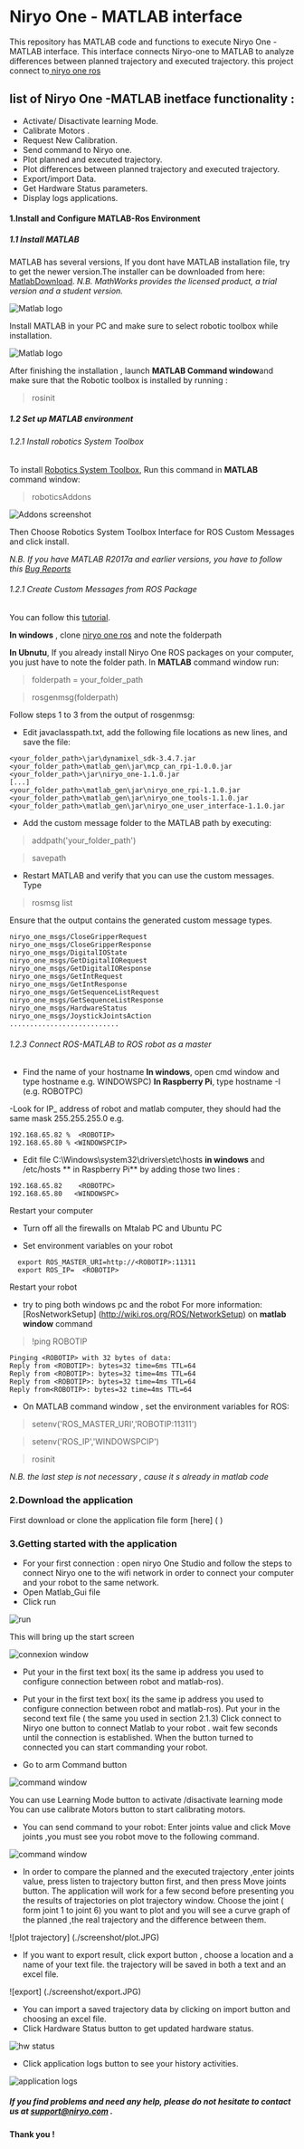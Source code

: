# **Niryo One - MATLAB interface**

This repository has MATLAB code and functions to execute Niryo One - MATLAB interface.
This interface connects Niryo-one to MATLAB to analyze differences between planned trajectory and executed trajectory.
this project connect to[ niryo one ros](https://github.com/NiryoRobotics/niryo_one_ros)
## list of Niryo One -MATLAB inetface functionality :  
-	Activate/ Disactivate learning Mode. 
-	Calibrate Motors .
-	Request New Calibration.
-	Send command to Niryo one.  
-	Plot planned and executed trajectory. 
-	Plot differences between planned trajectory and executed trajectory.
-	Export/import Data. 
-	Get Hardware Status parameters.
-	Display logs applications. 

#### 1.Install and Configure MATLAB-Ros Environment
##### 1.1 Install MATLAB
MATLAB has several versions, If you dont have MATLAB installation file, try to get the newer version.The installer can be downloaded from here:  [MatlabDownload]( https://fr.mathworks.com/ ).
*N.B. MathWorks provides the licensed product, a trial version and a student version.*

![Matlab logo](./screenshot/matlablogo.JPG)

Install MATLAB in your  PC and make sure to select robotic toolbox while installation.

![Matlab logo](./screenshot/1.JPG)

After finishing the installation , launch **MATLAB Command window**and  make sure that  the Robotic toolbox is installed by running :  

>  rosinit

##### 1.2 Set up MATLAB environment 
###### 1.2.1  Install robotics System Toolbox 
To install [Robotics System Toolbox](ttps://fr.mathworks.com/help/robotics/ug/install-robotics-system-toolbox-support-packages.html), Run this command in **MATLAB** command window:

 
>roboticsAddons
  

![Addons screenshot](./screenshot/2.JPG)

Then Choose Robotics System Toolbox Interface for ROS Custom Messages and click install. 

*N.B. If you have  MATLAB R2017a and earlier versions, you have to follow this [Bug Reports](https://fr.mathworks.com/login?uri=https%3A%2F%2Ffr.mathworks.com%2Fsupport%2Fbugreports%2F1741173%3Fnocookie%3Dtrue%26requestedDomain%3Dtrue)*

###### 1.2.1 Create Custom Messages from ROS Package 
You can follow this [tutorial](https://fr.mathworks.com/help/robotics/ug/create-custom-messages-from-ros-package.html).

 **In windows** , clone [niryo one ros](https://github.com/NiryoRobotics/niryo_one_ros.git) and note the folderpath

**In Ubnutu**, If you already install Niryo One ROS packages on your computer, you just have to note the folder path.
In **MATLAB** command window run:


>folderpath = your_folder_path

>rosgenmsg(folderpath)


Follow steps 1 to 3 from the output of rosgenmsg: 
- Edit javaclasspath.txt, add the following file locations as new lines, and save the file:
```
<your_folder_path>\jar\dynamixel_sdk-3.4.7.jar
<your_folder_path>\matlab_gen\jar\mcp_can_rpi-1.0.0.jar
<your_folder_path>\jar\niryo_one-1.1.0.jar
[...]
<your_folder_path>\matlab_gen\jar\niryo_one_rpi-1.1.0.jar
<your_folder_path>\matlab_gen\jar\niryo_one_tools-1.1.0.jar
<your_folder_path>\matlab_gen\jar\niryo_one_user_interface-1.1.0.jar
```
- Add the custom message folder to the MATLAB path by executing:

> addpath('your_folder_path')

>savepath

- Restart MATLAB and verify that you can use the custom messages. Type 

>rosmsg list

 Ensure that the output contains the generated custom message types.
```
niryo_one_msgs/CloseGripperRequest
niryo_one_msgs/CloseGripperResponse
niryo_one_msgs/DigitalIOState
niryo_one_msgs/GetDigitalIORequest
niryo_one_msgs/GetDigitalIOResponse
niryo_one_msgs/GetIntRequest
niryo_one_msgs/GetIntResponse
niryo_one_msgs/GetSequenceListRequest
niryo_one_msgs/GetSequenceListResponse
niryo_one_msgs/HardwareStatus
niryo_one_msgs/JoystickJointsAction
...........................
```

###### 1.2.3 Connect ROS-MATLAB to ROS robot as a master
- Find the name of your hostname 
**In windows**, open cmd window and type hostname e.g. WINDOWSPC) 
**In Raspberry Pi**, type  hostname -I (e.g. ROBOTPC) 

-Look for IP_ address of robot and matlab computer, they should had the same mask 255.255.255.0
e.g. 
```
192.168.65.82 %  <ROBOTIP>
192.168.65.80 % <WINDOWSPCIP>
```
- Edit file C:\Windows\system32\drivers\etc\hosts **in windows**  and  /etc/hosts ** in Raspberry Pi** by adding those two lines : 

``` 
192.168.65.82	 <ROBOTPC>
192.168.65.80	<WINDOWSPC>
```

Restart your computer 

-  Turn off all the firewalls on Mtalab PC and Ubuntu PC

- Set environment variables on your robot 
 
``` 
  export ROS_MASTER_URI=http://<ROBOTIP>:11311
  export ROS_IP=  <ROBOTIP>
  ``` 
 Restart your robot 

-  try to ping both windows pc and the robot
For more information:[RosNetworkSetup] (http://wiki.ros.org/ROS/NetworkSetup)
on **matlab window** command
  
> !ping ROBOTIP

 ```
Pinging <ROBOTIP> with 32 bytes of data: 
Reply from <ROBOTIP>: bytes=32 time=6ms TTL=64 
Reply from <ROBOTIP>: bytes=32 time=4ms TTL=64 
Reply from <ROBOTIP>: bytes=32 time=4ms TTL=64 
Reply from<ROBOTIP>: bytes=32 time=4ms TTL=64 
 ```
- On MATLAB command window , set the environment variables for ROS:

>setenv('ROS_MASTER_URI','ROBOTIP:11311')

>setenv('ROS_IP','WINDOWSPCIP')

>rosinit


*N.B. the last step is not necessary , cause it s already in matlab code*

### 2.Download the application 
First download or clone the application file form [here] ( )
### 3.Getting started with the application 
- For your first connection : 
open niryo One Studio and follow the steps to connect Niryo one to the wifi network in order to connect your computer and your robot to the same network.
- Open Matlab_Gui file
- Click run 

![run](./screenshot/run.JPG)

 This will bring up the start  screen

![connexion window](./screenshot/connxion_window.JPG)


- Put your <ROBOTIP> in the first text box( its the same ip address you used to configure connection between robot and matlab-ros). 

- Put your <ROBOTIP> in the first text box( its the same ip address you used to configure connection between robot and matlab-ros). 
Put your <WINDOWSPCIP>  in the second text file ( the same you used in section 2.1.3) 
Click connect to Niryo one button to connect Matlab  to your robot . wait few seconds until the connection is established. 
When the button turned to connected you can start commanding your robot. 
- Go to arm Command button 

![command window](./screenshot/commandwindow1.JPG)

You can use Learning Mode button to activate /disactivate learning mode 
You can use calibrate Motors button to start calibrating motors.

 - You can send command to your robot: Enter joints value and click Move joints ,you must see you robot move to the following command.

![command window ](./screenshot/command.jpg)

- In order to compare the planned and the executed trajectory ,enter joints value, press listen to trajectory button first, and then press Move joints button.
The application  will work for a few second before presenting you the results of trajectories on plot trajectory window.
Choose the joint ( form joint 1 to joint 6) you want to plot and you will see a curve graph of the planned ,the real trajectory and the difference between them.

![plot trajectory] (./screenshot/plot.JPG)

- If you want to export result, click export button , choose a location and a name of your text file. the trajectory will be saved in both a text and an excel file.

![export] (./screenshot/export.JPG)

-  You can import a saved trajectory data by clicking on import button and choosing an excel file.
-  Click Hardware Status button to get updated hardware status.

![hw status](./screenshot/hwstatus.JPG)

-   Click application logs button to see your history activities. 

![application logs](./screenshot/applicationlogs.JPG)

##### **If you find problems and need any help, please do not hesitate to contact us at support@niryo.com .**
**Thank you !**

